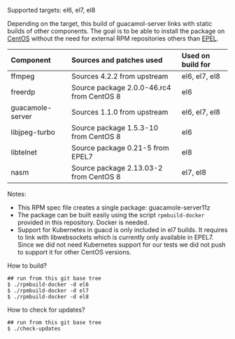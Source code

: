 Supported targets: el6, el7, el8

Depending on the target, this build of guacamol-server links with static builds of other components. The goal is to be able to install the package on [CentOS](https://www.centos.org/) without the need for external RPM repositories others than [EPEL](https://fedoraproject.org/wiki/EPEL).

| Component           | Sources and patches used                      | Used on build for |
| :-------------------|:----------------------------------------------|:------------------|
| ffmpeg              | Sources 4.2.2 from upstream                   | el6, el7, el8     |
| freerdp             | Source package 2.0.0-46.rc4 from CentOS 8     | el6               |
| guacamole-server    | Sources 1.1.0 from upstream                   | el6, el7, el8     |
| libjpeg-turbo       | Source package 1.5.3-10 from CentOS 8         | el6               |
| libtelnet           | Source package 0.21-5 from EPEL7              | el8               |
| nasm                | Source package 2.13.03-2 from CentOS 8        | el7, el8          |

Notes:
  - This RPM spec file creates a single package: guacamole-server11z
  - The package can be built easily using the script `rpmbuild-docker` provided in this repository. Docker is needed.
  - Support for Kubernetes in guacd is only included in el7 builds. It requires to link with libwebsockets which is currently only available in EPEL7. Since we did not need Kubernetes support for our tests we did not push to support it for other CentOS versions.

How to build?
```
## run from this git base tree
$ ./rpmbuild-docker -d el6
$ ./rpmbuild-docker -d el7
$ ./rpmbuild-docker -d el8
```

How to check for updates?
```
## run from this git base tree
$ ./check-updates
```
